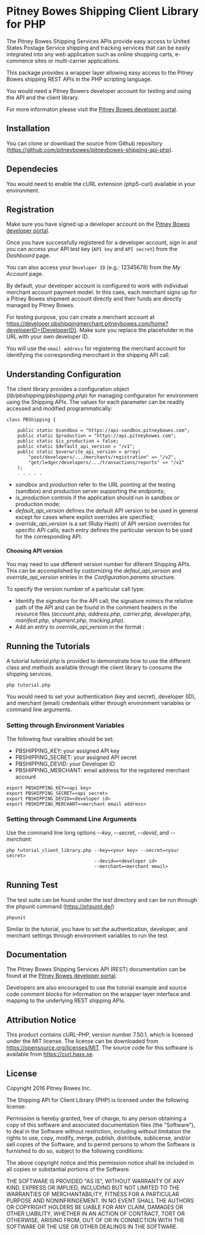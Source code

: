 # Pitney Bowes Shipping Client Library for PHP

The Pitney Bowes Shipping Services APIs provide easy access to United States 
Postage Service shipping and tracking services that can be easily integrated 
into any web application such as online shopping carts, e-commerce sites or 
multi-carrier applications. 

This package provides a wrapper layer allowing easy access to the Pitney Bowes 
shipping REST APIs in the PHP scripting language.  

You would need a Pitney Bowers developer account for testing and using the API
and the client library.

For more informaton please visit the 
[Pitney Bowes developer portal](http://developer.pitneybowes.com).

## Installation
 
You can clone or download the source from Github repository (https://github.com/pitneybowes/pitneybowes-shipping-api-php).

## Dependecies

You would need to enable the cURL extension (php5-curl) available in your environment.

## Registration

Make sure you have signed up a developer account on the 
[Pitney Bowes developer portal](http://developer.pitneybowes.com).

Once you have successfully registered for a developer account, sign in and
you can access your API test key (`API key` and `API secret`) from the *Dashboard*
page. 

You can also access your `Developer ID` (e.g.: 12345678) from the *My Account* 
page.

By default, your developer account is configured to work with individual 
merchant account payment model. In this caes, each merchant signs up for 
a Pitney Bowes shipment account directly and their funds are directly 
managed by Pitney Bowes. 

For testing purpose, you can create a merchant account 
at https://developer.pbshippingmerchant.pitneybowes.com/home?developerID={DeveloperID}.
Make sure you replace the placeholder in the URL with your own developer ID.

You will use the `email address` for registering the merchant account for
identifying the corresponding mercchant in the shipping API call. 

## Understanding Configuration

The client library provides a configuration object (*lib/pbshipping/pbshipping.php*) for 
managing configuraton for environment using the Shipping APIs. The values 
for each parameter can be readily accessed and modified programmatically:

```
class PBShipping {

	public static $sandbox = "https://api-sandbox.pitneybowes.com";
	public static $production = "https://api.pitneybowes.com";
	public static $is_production = false;
	public static $default_api_version = "/v1"; 
	public static $overwrite_api_version = array(
		"post/developers/.../merchants/registration" => "/v2",
		"get/ledger/developers/.../transactions/reports" => "/v2"
	);
	. . . . . 
```
* *sandbox* and *production* refer to the URL pointing at the testing (sandbox)
and production server supporting the endpoints;
* *is_production* controls if the application should run in sandbox or 
production mode;
* *default_api_version* defines the default API version to be used in general 
except for cases where explict overrides are specified;
* *override_api_version* is a set (Ruby Hash) of API version 
overrides for specific API calls; each entry defines the particular version 
to be used for the corresponding API.

#### Choosing API version

You may need to use different version number for diferent Shipping APIs. 
This can be accomplished by customizing the *defaul_api_version* and 
*override_api_version* entries in the *Configuration.params* structure. 

To specify the version number of a particular call type:
* Identify the *signature* for the API call; the signature mimics the relative
path of the API and can be found in the comment headers in the resource files 
(*account.php, address.php, carrier.php, developer.php, manifest.php, shipment.php, tracking.php*).
* Add an entry to *override_api_version* in the format 
*<api signature>: <verson string>* 


## Running the Tutorials

A tutorial *tutorial.php* is provided to demonstrate how to use the different class and
methods available through the client library to consume the shipping services.

```
php tutorial.php
```

You would need to set your authentication (key and secret), 
developer (ID), and merchant (email) credentials either through environment 
variables or command line arguments.

### Setting through Environment Variables

The following four varaibles should be set:
* PBSHIPPING_KEY: your assigned API key
* PBSHIPPING_SECRET: your assigned API secret
* PBSHIPPING_DEVID: your Developer ID
* PBSHIPPING_MERCHANT: email address for the regsitered merchant account

```
export PBSHIPPING_KEY=<api key>
export PBSHIPPING_SECRET=<api secret>
export PBSHIPPING_DEVID=<developer id>
export PBSHIPPING_MERCHANT=<merchant email address>
```

### Setting through Command Line Arguments

Use the command line long options *--key*, *--secret*, *--devid*, and *--merchant*:

```
php tutorial_client_library.php --key=<your key> --secret=<your secret> 
                                --devid==<developer id> 
                                --merchant=<merchant email>
```

## Running Test 

The test suite can be found under the *test* directory and can be run through the 
phpunit command (https://phpunit.de/)

```
phpunit
```

Similar to the tutorial, you have to set the authentication, developer, and 
merchant settings through environment variables to run the test.

## Documentation

The Pitney Bowes Shipping Services API (REST) documentation can be found at the 
[Pitney Bowes developer portal](http://developer.pitneybowes.com).

Developers are also encouraged to use the tutorial example and source code 
comment blocks for information on the wrapper layer interface and mapping to the 
underlying REST shipping APIs. 

## Attribution Notice

This product contains cURL-PHP, version number 7.50.1, which is licensed under the 
MIT license. The license can be downloaded from https://opensource.org/licenses/MIT. 
The source code for this software is available from https://curl.haxx.se.

## License

Copyright 2016 Pitney Bowes Inc.

The Shipping API for Client Library (PHP) is licensed under the following license:

Permission is hereby granted, free of charge, to any person obtaining a copy of this 
software and associated documentation files (the "Software"), to deal in the Software 
without restriction, including without limitation the rights to use, copy, modify, 
merge, publish, distribute, sublicense, and/or sell copies of the Software, and to 
permit persons to whom the Software is furnished to do so, subject to the following 
conditions:

The above copyright notice and this permission notice shall be included in all copies 
or substantial portions of the Software.

THE SOFTWARE IS PROVIDED "AS IS", WITHOUT WARRANTY OF ANY KIND, EXPRESS OR IMPLIED, 
INCLUDING BUT NOT LIMITED TO THE WARRANTIES OF MERCHANTABILITY, FITNESS FOR A PARTICULAR 
PURPOSE AND NONINFRINGEMENT. IN NO EVENT SHALL THE AUTHORS OR COPYRIGHT HOLDERS BE LIABLE 
FOR ANY CLAIM, DAMAGES OR OTHER LIABILITY, WHETHER IN AN ACTION OF CONTRACT, TORT OR 
OTHERWISE, ARISING FROM, OUT OF OR IN CONNECTION WITH THE SOFTWARE OR THE USE OR OTHER 
DEALINGS IN THE SOFTWARE.
